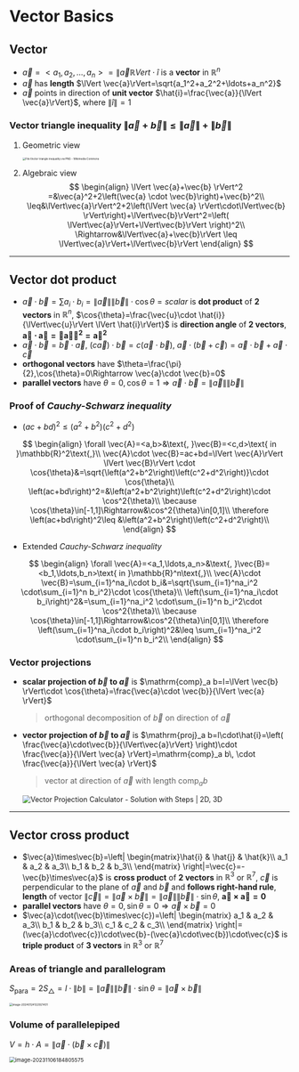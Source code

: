 # Vector Basics

## **Vector**

* $\vec{a}=<a_1,a_2,\ldots,a_n>=\lVert \vec{a} \mathbb{R}Vert\cdot\hat{i}$ is a **vector** in $\mathbb{R}^n$
* $\vec{a}$ has **length** $\lVert \vec{a}\rVert=\sqrt{a_1^2+a_2^2+\ldots+a_n^2}$
* $\vec{a}$ points in direction of **unit vector** $\hat{i}=\frac{\vec{a}}{\lVert \vec{a}\rVert}$, where $\lVert\hat{i}\rVert=1$

### Vector triangle inequality $\lVert \vec{a}+\vec{b} \rVert \leq \lVert \vec{a} \rVert+\lVert \vec{b} \rVert$

1. Geometric view

   <img src="https://upload.wikimedia.org/wikipedia/commons/0/08/Vector_triangle_inequality_vw.PNG" alt="File:Vector triangle inequality vw.PNG - Wikimedia Commons" style="zoom:33%;" />

2. Algebraic view
   $$
   \begin{align}
   \lVert \vec{a}+\vec{b} \rVert^2 =&\vec{a}^2+2\left(\vec{a} \cdot \vec{b}\right)+\vec{b}^2\\
   \leq&\lVert\vec{a}\rVert^2+2\left(\lVert \vec{a} \rVert\cdot\lVert\vec{b} \rVert\right)+\lVert\vec{b}\rVert^2=\left( \lVert\vec{a}\rVert+\lVert\vec{b}\rVert \right)^2\\
   \Rightarrow&\lVert\vec{a}+\vec{b}\rVert \leq \lVert\vec{a}\rVert+\lVert\vec{b}\rVert
   \end{align}
   $$
   

---

## Vector dot product

* $\vec{a}\cdot \vec{b}=\sum a_i\cdot b_i=\lVert \vec{a}\rVert \lVert \vec{b}\rVert \cdot \cos{\theta}=scalar$ is **dot product** of **2 vectors** in $\mathbb{R}^n$, $\cos{\theta}=\frac{\vec{u}\cdot \hat{i}}{\lVert\vec{u}\rVert \lVert \hat{i}\rVert}$ is **direction angle** of **2 vectors**, $\mathbf{\vec{a}\cdot \vec{a}=\lVert \vec{a} \rVert^2=\vec{a}^2}$
* $\vec{a}\cdot\vec{b}=\vec{b}\cdot\vec{a}$, $(c\vec{a})\cdot\vec{b}=c(\vec{a}\cdot\vec{b})$, $\vec{a}\cdot\left(\vec{b}+\vec{c}\right)=\vec{a}\cdot\vec{b}+\vec{a}\cdot\vec{c}$
* **orthogonal vectors** have $\theta=\frac{\pi}{2},\cos{\theta}=0\Rightarrow \vec{a}\cdot \vec{b}=0$
* **parallel vectors** have $\theta=0,\cos{\theta}=1\Rightarrow \vec{a}\cdot \vec{b}=\lVert \vec{a}\rVert \lVert \vec{b}\rVert$

### Proof of *Cauchy-Schwarz inequality*

* $\left(ac+bd\right)^2\leq \left(a^2+b^2\right)\left(c^2+d^2\right)$

$$
\begin{align}
\forall \vec{A}=<a,b>&\text{, }\vec{B}=<c,d>\text{ in }\mathbb{R}^2\text{,}\\
\vec{A}\cdot \vec{B}=ac+bd=\lVert \vec{A}\rVert \lVert \vec{B}\rVert \cdot \cos{\theta}&=\sqrt{\left(a^2+b^2\right)\left(c^2+d^2\right)}\cdot \cos{\theta}\\
\left(ac+bd\right)^2=&\left(a^2+b^2\right)\left(c^2+d^2\right)\cdot \cos^2{\theta}\\
\because \cos{\theta}\in[-1,1]\Rightarrow&\cos^2{\theta}\in[0,1]\\
\therefore \left(ac+bd\right)^2\leq &\left(a^2+b^2\right)\left(c^2+d^2\right)\\
\end{align}
$$

* Extended *Cauchy-Schwarz inequality*

$$
\begin{align}
\forall \vec{A}=<a_1,\ldots,a_n>&\text{, }\vec{B}=<b_1,\ldots,b_n>\text{ in }\mathbb{R}^n\text{,}\\
\vec{A}\cdot \vec{B}=\sum_{i=1}^na_i\cdot b_i&=\sqrt{\sum_{i=1}^na_i^2 \cdot\sum_{i=1}^n b_i^2}\cdot \cos{\theta}\\
\left(\sum_{i=1}^na_i\cdot b_i\right)^2&=\sum_{i=1}^na_i^2 \cdot\sum_{i=1}^n b_i^2\cdot \cos^2{\theta}\\
\because \cos{\theta}\in[-1,1]\Rightarrow&\cos^2{\theta}\in[0,1]\\
\therefore \left(\sum_{i=1}^na_i\cdot b_i\right)^2&\leq \sum_{i=1}^na_i^2 \cdot\sum_{i=1}^n b_i^2\\
\end{align}
$$

### Vector projections

* **scalar projection of $\vec{b}$ to $\vec{a}$** is $\mathrm{comp}_a b=l=\lVert \vec{b} \rVert\cdot \cos{\theta}=\frac{\vec{a}\cdot \vec{b}}{\lVert \vec{a} \rVert}$

  > orthogonal decomposition of $\vec{b}$ on direction of $\vec{a}$

* **vector projection of $\vec{b}$ to $\vec{a}$** is $\mathrm{proj}_a b=l\cdot\hat{i}=\left( \frac{\vec{a}\cdot\vec{b}}{\lVert\vec{a}\rVert} \right)\cdot \frac{\vec{a}}{\lVert \vec{a} \rVert}=\mathrm{comp}_a b\, \cdot \frac{\vec{a}}{\lVert \vec{a} \rVert}$

  > vector at direction of $\vec{a}$ with length $\mathrm{comp}_a b$

  <img src="https://calconcalculator.com/wp-content/uploads/2022/01/images-2-1.png" alt="Vector Projection Calculator - Solution with Steps | 2D, 3D" style="zoom:90%;" />

---

## Vector cross product

* $\vec{a}\times\vec{b}=\left| \begin{matrix}\hat{i} & \hat{j} & \hat{k}\\ a_1 & a_2 & a_3\\ b_1 & b_2 & b_3\\ \end{matrix} \right|=\vec{c}=-\vec{b}\times\vec{a}$ is **cross product** of **2 vectors** in $\mathbb{R}^3$ or $\mathbb{R}^7$, $\vec{c}$ is perpendicular to the plane of $\vec{a}$ and $\vec{b}$ and **follows right-hand rule**, **length** of vector $\lVert \vec{c}\rVert=\lVert\vec{a}\times\vec{b}\rVert=\lVert\vec{a}\rVert\lVert\vec{b}\rVert\cdot\sin{\theta}$, $\mathbf{\vec{a}\times\vec{a}=0}$
* **parallel vectors** have $\theta=0,\sin{\theta}=0\Rightarrow\vec{a}\times\vec{b}=0$
* $\vec{a}\cdot(\vec{b}\times\vec{c})=\left| \begin{matrix} a_1 & a_2 & a_3\\ b_1 & b_2 & b_3\\ c_1 & c_2 & c_3\\ \end{matrix} \right|=(\vec{a}\cdot\vec{c})\cdot\vec{b}-(\vec{a}\cdot\vec{b})\cdot\vec{c}$ is **triple product** of **3 vectors** in $\mathbb{R}^3$ or $\mathbb{R}^7$

### Areas of triangle and parallelogram

$S_{\mathrm{para}}=2S_\triangle=l\cdot \lVert b\rVert=\lVert\vec{a}\rVert\lVert\vec{b}\rVert\cdot\sin{\theta}=\lVert\vec{a}\times\vec{b}\rVert$

<img src="C:\Users\yangy\AppData\Roaming\Typora\typora-user-images\image-20240124122921431.png" alt="image-20240124122921431" style="zoom:35%;" />

### Volume of parallelepiped

$V=h\cdot A=\lVert \vec{a}\cdot(\vec{b}\times\vec{c})\rVert$

<img src="C:\Users\yangy\AppData\Roaming\Typora\typora-user-images\image-20231106184805575.png" alt="image-20231106184805575" style="zoom:67%;" />
